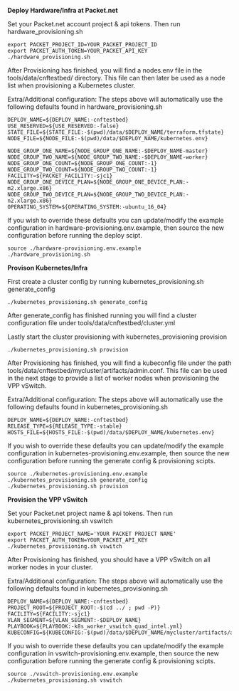 **Deploy Hardware/Infra at Packet.net**

Set your Packet.net account project & api tokens.
Then run hardware_provisioning.sh
```
export PACKET_PROJECT_ID=YOUR_PACKET_PROJECT_ID 
export PACKET_AUTH_TOKEN=YOUR_PACKET_API_KEY
./hardware_provisioning.sh
```

After Provisioning has finished, you will find a nodes.env 
file in the tools/data/cnftestbed/ directory. This file can then later be
used as a node list when provisioning a Kubernetes cluster.

Extra/Additional configuration:
The steps above will automatically use the following defaults
found in hardware_provisioning.sh
```
DEPLOY_NAME=${DEPLOY_NAME:-cnftestbed}
USE_RESERVED=${USE_RESERVED:-false}
STATE_FILE=${STATE_FILE:-$(pwd)/data/$DEPLOY_NAME/terraform.tfstate}
NODE_FILE=${NODE_FILE:-$(pwd)/data/$DEPLOY_NAME/kubernetes.env}

NODE_GROUP_ONE_NAME=${NODE_GROUP_ONE_NAME:-$DEPLOY_NAME-master}
NODE_GROUP_TWO_NAME=${NODE_GROUP_TWO_NAME:-$DEPLOY_NAME-worker}
NODE_GROUP_ONE_COUNT=${NODE_GROUP_ONE_COUNT:-1}
NODE_GROUP_TWO_COUNT=${NODE_GROUP_TWO_COUNT:-1}
FACILITY=${PACKET_FACILITY:-sjc1}
NODE_GROUP_ONE_DEVICE_PLAN=${NODE_GROUP_ONE_DEVICE_PLAN:-m2.xlarge.x86}
NODE_GROUP_TWO_DEVICE_PLAN=${NODE_GROUP_TWO_DEVICE_PLAN:-n2.xlarge.x86}
OPERATING_SYSTEM=${OPERATING_SYSTEM:-ubuntu_16_04}
```

If you wish to override these defaults you can update/modify the
example configuration in hardware-provisioning.env.example,
then source the new configuration before running the deploy scipt.
```
source ./hardware-provisioning.env.example
./hardware_provisioning.sh
```


**Provison Kubernetes/Infra**

First create a cluster config by running kubernetes_provisioning.sh generate_config 
```
./kubernetes_provisioning.sh generate_config
```
After generate_config has finished running you will find a cluster configuration file under tools/data/cnftestbed/cluster.yml

Lastly start the cluster provisioning with kubernetes_provisioning provision
```
./kubernetes_provisioning.sh provision
```

After Provisioning has finished, you will find a kubeconfig 
file under the path tools/data/cnftestbed/mycluster/artifacts/admin.conf. 
This file can be used in the next stage to provide a list of worker nodes
when provisioning the VPP vSwitch.

Extra/Additional configuration:
The steps above will automatically use the following defaults
found in kubernetes_provisioning.sh
```
DEPLOY_NAME=${DEPLOY_NAME:-cnftestbed}
RELEASE_TYPE=${RELEASE_TYPE:-stable}
HOSTS_FILE=${HOSTS_FILE:-$(pwd)/data/$DEPLOY_NAME/kubernetes.env}
```

If you wish to override these defaults you can update/modify the
example configuration in kubernetes-provisioning.env.example,
then source the new configuration before running the generate config & provisioning scipts.
```
source ./kubernetes-provisioning.env.example
./kubernetes_provisioning.sh generate_config
./kubernetes_provisioning.sh provision
```

**Provision the VPP vSwitch**

Set your Packet.net project name & api tokens.
Then run kubernetes_provisioning.sh vswitch
```
export PACKET_PROJECT_NAME='YOUR PACKET PROJECT NAME' 
export PACKET_AUTH_TOKEN=YOUR_PACKET_API_KEY
./kubernetes_provisioning.sh vswitch
```

After Provisioning has finished, you should have a VPP vSwitch 
on all worker nodes in your cluster.

Extra/Additional configuration:
The steps above will automatically use the following defaults
found in kubernetes_provisioning.sh
```
DEPLOY_NAME=${DEPLOY_NAME:-cnftestbed}
PROJECT_ROOT=${PROJECT_ROOT:-$(cd ../ ; pwd -P)}
FACILITY=${FACILITY:-sjc1}
VLAN_SEGMENT=${VLAN_SEGMENT:-$DEPLOY_NAME}
PLAYBOOK=${PLAYBOOK:-k8s_worker_vswitch_quad_intel.yml}
KUBECONFIG=${KUBECONFIG:-$(pwd)/data/$DEPLOY_NAME/mycluster/artifacts/admin.conf}
```

If you wish to override these defaults you can update/modify the
example configuration in vswitch-provisioning.env.example,
then source the new configuration before running the generate config & provisioning scipts.
```
source ./vswitch-provisioning.env.example
./kubernetes_provisioning.sh vswitch
```
